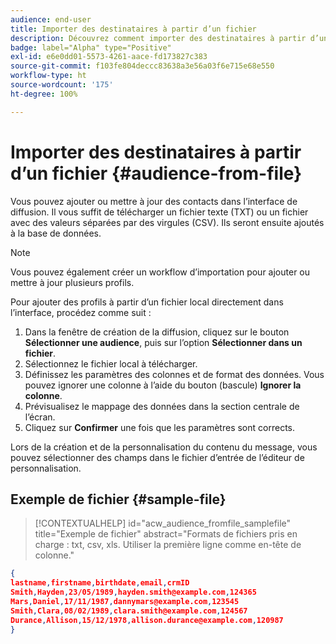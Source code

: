 ```yaml
---
audience: end-user
title: Importer des destinataires à partir d’un fichier
description: Découvrez comment importer des destinataires à partir d’un fichier externe.
badge: label="Alpha" type="Positive"
exl-id: e6e0dd01-5573-4261-aace-fd173827c383
source-git-commit: f103fe804deccc83638a3e56a03f6e715e68e550
workflow-type: ht
source-wordcount: '175'
ht-degree: 100%

---
```


# Importer des destinataires à partir d’un fichier {#audience-from-file}

Vous pouvez ajouter ou mettre à jour des contacts dans l’interface de diffusion. Il vous suffit de télécharger un fichier texte (TXT) ou un fichier avec des valeurs séparées par des virgules (CSV). Ils seront ensuite ajoutés à la base de données.

>[!NOTE]
>
>Vous pouvez également créer un workflow d’importation pour ajouter ou mettre à jour plusieurs profils.


Pour ajouter des profils à partir d’un fichier local directement dans l’interface, procédez comme suit :

1. Dans la fenêtre de création de la diffusion, cliquez sur le bouton **Sélectionner une audience**, puis sur l’option **Sélectionner dans un fichier**.
1. Sélectionnez le fichier local à télécharger.
1. Définissez les paramètres des colonnes et de format des données. Vous pouvez ignorer une colonne à l’aide du bouton (bascule) **Ignorer la colonne**.
1. Prévisualisez le mappage des données dans la section centrale de l’écran.
1. Cliquez sur **Confirmer** une fois que les paramètres sont corrects.

Lors de la création et de la personnalisation du contenu du message, vous pouvez sélectionner des champs dans le fichier d’entrée de l’éditeur de personnalisation.

## Exemple de fichier {#sample-file}

>[!CONTEXTUALHELP]
>id="acw_audience_fromfile_samplefile"
>title="Exemple de fichier"
>abstract="Formats de fichiers pris en charge : txt, csv, xls. Utiliser la première ligne comme en-tête de colonne."


```json
{
lastname,firstname,birthdate,email,crmID
Smith,Hayden,23/05/1989,hayden.smith@example.com,124365
Mars,Daniel,17/11/1987,dannymars@example.com,123545
Smith,Clara,08/02/1989,clara.smith@example.com,124567
Durance,Allison,15/12/1978,allison.durance@example.com,120987
}
```
